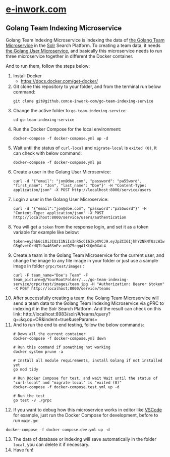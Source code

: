 # [e-inwork.com](https://e-inwork.com)

## Golang Team Indexing Microservice
Golang Team Indexing Microservice is indexing the data of [the Golang Team Microservice](https://github.com/e-inwork-com/go-team-service) in the [Solr](https://solr.apache.org) Search Platform.
To creating a team data, it needs [the Golang User Microservice](https://github.com/e-inwork-com/go-user-service), and basically this microservice needs to run three microservice together in different the Docker container.

And to run them, follow the steps below: 
1. Install Docker
    - https://docs.docker.com/get-docker/
2. Git clone this repository to your folder, and from the terminal run below command:
   ```
   git clone git@github.com:e-inwork-com/go-team-indexing-service
   ```
3. Change the active folder to `go-team-indexing-service`:
   ```
   cd go-team-indexing-service
   ```
4. Run the Docker Compose for the local environment:
   ```
   docker-compose -f docker-compose.yml up -d
   ```
5. Wait until the status of `curl-local` and `migrate-local` is `exited (0)`, it can check with below command:
   ```
   docker-compose -f docker-compose.yml ps
   ```
6. Create a user in the Golang User Microservice:
   ```
   curl -d '{"email": "jon@doe.com", "password": "pa55word", "first_name": "Jon", "last_name": "Doe"}' -H "Content-Type: application/json" -X POST http://localhost:8000/service/users
   ```
7. Login a user in the Golang User Microservice:
   ```
   curl -d '{"email":"jon@doe.com", "password":"pa55word"}' -H "Content-Type: application/json" -X POST http://localhost:8000/service/users/authentication
   ```
8. You will get a `token` from the response login, and set it as a token variable for example like below:
   ```
   token=eyJhbGciOiJIUzI1NiIsInR5cCI6IkpXVCJ9.eyJpZCI6IjhhY2NkNTUzLWIwZTgtNDYxNC1iOTY0LTA5MTYyODhkMmExOCIsImV4cCI6MTY3MjUyMTQ1M30.S-G5gGvetOrdQTLOw46SmEv-odQZ5cqqA1KtQm0XaL4
   ```
9. Create a team in the Golang Team Microservice for the current user, and change the image to any file image in your folder or just use a sample image in folder `grpc/test/images` :
   ```
   curl -F team_name="Doe's Team" -F team_picture=@/YourRootFolder/.../go-team-indexing-service/grpc/test/images/team.jpg -H "Authorization: Bearer $token"  -X POST http://localhost:8000/service/teams
   ```
10. After successfully creating a team, the Golang Team Microservice will send a team data to the Golang Team Indexing Microservice via gPRC to indexing it in the Solr Search Platform. And the result can check on this link: http://localhost:8983/solr/#/teams/query?q=*:*&q.op=OR&indent=true&useParams=
11. And to run the end to end testing, follow the below commands:
    ```
    # Down all the current container
    docker-compose -f docker-compose.yml down
    
    # Run this command if something not working
    docker system prune -a
    
    # Install all module requirements, install Golang if not installed yet 
    go mod tidy
    
    # Run Docker Compose for test, and wait Wait until the status of "curl-local" and "migrate-local" is "exited (0)"
    docker-compose -f docker-compose.test.yml up -d 
    
    # Run the test
    go test -v ./grpc
    ```
12. If you want to debug how this microservice works in editor like [VSCode](https://code.visualstudio.com) for example, just run the Docker Compose for development, before to run `main.go`:
   ```
   docker-compose -f docker-compose.dev.yml up -d
   ```
13. The data of database or indexing will save automatically in the folder `local`, you can delete it if necessary.
14. Have fun!
